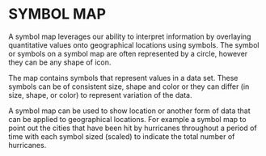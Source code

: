 # SYMBOL MAP
A symbol map leverages our ability to interpret information by overlaying quantitative values onto geographical locations using symbols. The symbol or symbols on a symbol map are often represented by a circle, however they can be any shape of icon.



The map contains symbols that represent values in a data set. These symbols can be of consistent size, shape and color or they can differ (in size, shape, or color) to represent variation of the data.



A symbol map can be used to show location or another form of data that can be applied to geographical locations. For example a symbol map to point out the cities that have been hit by hurricanes throughout a period of time with each symbol sized (scaled) to indicate the total number of hurricanes. 
